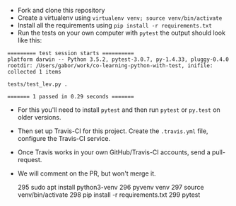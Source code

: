 
* Fork and clone this repository
* Create a virtualenv using `virtualenv venv; source venv/bin/activate`
* Install all the requirements using `pip install -r requirements.txt`
* Run the tests on your own computer with `pytest` the output should look like this:

```
========= test session starts ==========
platform darwin -- Python 3.5.2, pytest-3.0.7, py-1.4.33, pluggy-0.4.0
rootdir: /Users/gabor/work/co-learning-python-with-test, inifile:
collected 1 items

tests/test_lev.py .

======= 1 passed in 0.29 seconds =======
```

* For this you'll need to install `pytest` and then run `pytest` or `py.test` on older versions.
* Then set up Travis-CI for this project. Create the `.travis.yml` file, configure the Travis-CI service.
* Once Travis works in your own GitHub/Travis-CI accounts, send a pull-request.
* We will comment on the PR, but won't merge it.

  295  sudo apt install python3-venv
  296  pyvenv venv
  297  source venv/bin/activate
  298  pip install -r requirements.txt 
  299  pytest 
